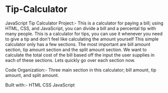 # Tip-Calculator

JavaScript Tip Calculator Project:-
This is a calculator for paying a bill; using HTML, CSS, and JavaScript, you can divide a bill and a percental tip with many people.
This is a calculator for tips, you can use it whenever you need to give a tip and don't feel like calculating the amount yourself 
This simple calculator only has a few sections. The most important are bill amount section, tip amount section and the split amount section.
We want to calculate the total cost of the bill based off the input the user supplies in each of these sections. Lets quickly go over each section now.



Code Organization:-
Three main section in this calculator; bill amount, tip amount, and split amount.



Built with:-
HTML
CSS
JavaScript
